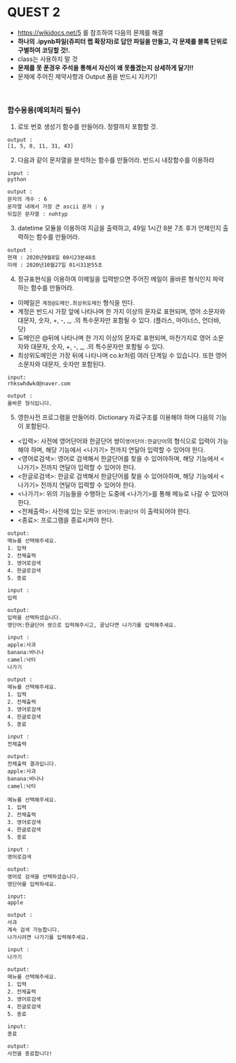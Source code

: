 # QUEST 2
- https://wikidocs.net/5 를 참조하여 다음의 문제를 해결
- <b>하나의 .ipynb파일(쥬피터 랩 확장자)로 답안 파일을 만들고, 각 문제를 블록 단위로 구별하여 코딩할 것!.</b>
- class는 사용하지 말 것
- <b>문제를 못 푼경우 주석을 통해서 자신이 왜 못풀겠는지 상세하게 달기!!</b>
- 문제에 주어진 제약사항과 Output 폼을 반드시 지키기!
</br>
  
### 함수응용(예외처리 필수)
1. 로또 번호 생성기 함수를 만들어라. 정렬까지 포함할 것.
```
output : 
[1, 5, 8, 11, 31, 43]
```

2. 다음과 같이 문자열을 분석하는 함수를 만들어라. 반드시 내장함수를 이용하라
```
input : 
python

output : 
문자의 개수 : 6
문자열 내에서 가장 큰 ascii 문자 : y
뒤집은 문자열 : nohtyp
```

3. datetime 모듈을 이용하여 지금을 출력하고, 49일 1시간 8분 7초 후가 언제인지 출력하는 함수를 만들어라.
```
output : 
현재 : 2020년9월8일 00시23분48초
미래 : 2020년10월27일 01시31분55초
```

4. 정규표현식을 이용하여 이메일을 입력받으면 주어진 메일이 올바른 형식인지 파악하는 함수를 만들어라.
  - 이메일은 ```계정@도메인.최상위도메인``` 형식을 띤다.
  - 계정은 반드시 가장 앞에 나타나며 한 가지 이상의 문자로 표현되며, 영어 소문자와 대문자, 숫자, +, -, _, .의 특수문자만 포함될 수 있다. (플러스, 마이너스, 언더바, 닷)
  - 도메인은 @뒤에 나타나며 한 가지 이상의 문자로 표현되며, 마찬가지로 영어 소문자와 대문자, 숫자, +, -, _, .의 특수문자만 포함될 수 있다.
  - 최상위도메인은 가장 뒤에 나타나며 co.kr처럼 여러 단계일 수 있습니다. 또한 영어 소문자와 대문자, 숫자만 포함된다.
```
input:
rhkswhdwkd@naver.com

output : 
올바른 형식입니다.
```


5. 영한사전 프로그램을 만들어라. Dictionary 자료구조를 이용해야 하며 다음의 기능이 포함된다.
  - <입력>: 사전에 영어단어와 한글단어 쌍이```영어단어:한글단어```의 형식으로 입력이 가능해야 하며, 해당 기능에서 <나가기> 전까지 연달아 입력할 수 있어야 한다.
  - <영어로검색>: 영어로 검색해서 한글단어를 찾을 수 있어야하며, 해당 기능에서 <나가기> 전까지 연달아 입력할 수 있어야 한다.
  - <한글로검색>: 한글로 검색해서 한글단어를 찾을 수 있어야하며, 해당 기능에서 <나가기> 전까지 연달아 입력할 수 있어야 한다.
  - <나가기>: 위의 기능들을 수행하는 도중에 <나가기>를 통해 메뉴로 나갈 수 있어야 한다.
  - <전체출력>: 사전에 있는 모든 ```영어단어:한글단어``` 이 출력되어야 한다.
  - <종료>: 프로그램을 종료시켜야 한다.
```
output:
메뉴를 선택해주세요.
1. 입력
2. 전체출력
3. 영어로검색
4. 한글로검색
5. 종료

input : 
입력

output:
입력을 선택하셨습니다.
영단어:한글단어 쌍으로 입력해주시고, 끝났다면 나가기를 입력해주세요.

input : 
apple:사과
banana:바나나
camel:낙타
나가기

output :
메뉴를 선택해주세요.
1. 입력
2. 전체출력
3. 영어로검색
4. 한글로검색
5. 종료

input :
전체출력

output:
전체출력 결과입니다.
apple:사과
banana:바나나
camel:낙타

메뉴를 선택해주세요.
1. 입력
2. 전체출력
3. 영어로검색
4. 한글로검색
5. 종료

input : 
영어로검색

output:
영어로 검색을 선택하셨습니다.
영단어를 입력하세요.

input:
apple

output : 
사과
계속 검색 가능합니다.
나가시려면 나가기를 입력해주세요.

input : 
나가기

output: 
메뉴를 선택해주세요.
1. 입력
2. 전체출력
3. 영어로검색
4. 한글로검색
5. 종료

input:
종료

output:
사전을 종료합니다!
```
